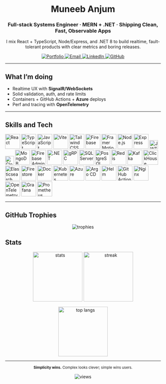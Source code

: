 <!-- Profile README for Muneeb Anjum (white theme) -->
<!-- Search+replace your GitHub username if not 'muneeb-anjum0' -->

<h1 align="center">Muneeb Anjum</h1>
<h3 align="center">Full-stack Systems Engineer · MERN + .NET · Shipping Clean, Fast, Observable Apps</h3>

<p align="center">
  I mix React + TypeScript, Node/Express, and .NET 8 to build realtime, fault-tolerant products with clear metrics and boring releases.
</p>

<!-- ===== MODERN NAVBAR (light theme) ===== -->
<p align="center">
  <a href="https://muneeb-anjum.vercel.app" target="_blank">
    <img alt="Portfolio" src="https://img.shields.io/badge/Portfolio-Visit-ffffff?style=for-the-badge&logo=vercel&logoColor=000&labelColor=ffffff&color=000000" />
  </a>
  <a href="mailto:muneeb.anjum0@gmail.com" target="_blank">
    <img alt="Email" src="https://img.shields.io/badge/Email-muneeb.anjum0%40gmail.com-ffffff?style=for-the-badge&logo=gmail&logoColor=EA4335&labelColor=ffffff&color=DDDDDD" />
  </a>
  <a href="https://www.linkedin.com/in/muneebanjum335" target="_blank">
    <img alt="LinkedIn" src="https://img.shields.io/badge/LinkedIn-Connect-ffffff?style=for-the-badge&logo=linkedin&logoColor=0A66C2&labelColor=ffffff&color=DDDDDD" />
  </a>
  <a href="https://github.com/muneeb-anjum0" target="_blank">
    <img alt="GitHub" src="https://img.shields.io/badge/GitHub-Profile-ffffff?style=for-the-badge&logo=github&logoColor=111&labelColor=ffffff&color=DDDDDD" />
  </a>
</p>

---

## What I’m doing
- Realtime UX with **SignalR/WebSockets**
- Solid validation, auth, and rate limits
- Containers + GitHub Actions + **Azure** deploys
- Perf and tracing with **OpenTelemetry**

---

## Skills and Tech
<!-- Light-themed, larger icons. No links for icons. Hover to see names. -->
<p align="left">

  <!-- Frontend -->
  <img src="https://cdn.jsdelivr.net/gh/devicons/devicon/icons/react/react-original.svg" height="48" title="React" alt="React"/>
  <img src="https://cdn.jsdelivr.net/gh/devicons/devicon/icons/typescript/typescript-original.svg" height="48" title="TypeScript" alt="TypeScript"/>
  <img src="https://cdn.jsdelivr.net/gh/devicons/devicon/icons/javascript/javascript-original.svg" height="48" title="JavaScript" alt="JavaScript"/>
  <img src="https://cdn.jsdelivr.net/gh/devicons/devicon/icons/vite/vite-original.svg" height="48" title="Vite" alt="Vite"/>
  <img src="https://cdn.jsdelivr.net/npm/simple-icons@13.12.0/icons/tailwindcss.svg" height="48" title="Tailwind CSS" alt="Tailwind CSS"/>
  <img src="https://cdn.jsdelivr.net/gh/devicons/devicon/icons/firebase/firebase-plain.svg" height="48" title="Firebase Web SDK" alt="Firebase"/>
  <img src="https://cdn.jsdelivr.net/npm/simple-icons@13.12.0/icons/framer.svg" height="48" title="Framer Motion" alt="Framer Motion"/>

  <!-- Backend (Node) -->
  <img src="https://cdn.jsdelivr.net/gh/devicons/devicon/icons/nodejs/nodejs-original.svg" height="48" title="Node.js" alt="Node.js"/>
  <img src="https://cdn.jsdelivr.net/gh/devicons/devicon/icons/express/express-original.svg" height="48" title="Express" alt="Express"/>
  <img src="https://img.shields.io/badge/JWT-JSON%20Web%20Tokens-111?logo=jsonwebtokens&logoColor=fff&labelColor=fff&color=111" height="28" title="JWT" alt="JWT"/>
  <img src="https://img.shields.io/badge/Cloudinary-Media-ffffff?logo=cloudinary&logoColor=3448C5&labelColor=ffffff&color=DDDDDD" height="28" title="Cloudinary" alt="Cloudinary"/>
  <img src="https://cdn.jsdelivr.net/gh/devicons/devicon/icons/mongodb/mongodb-original.svg" height="48" title="MongoDB" alt="MongoDB"/>
  <img src="https://cdn.jsdelivr.net/gh/devicons/devicon/icons/firebase/firebase-plain.svg" height="48" title="Firebase Admin SDK" alt="Firebase Admin"/>

  <!-- Backend (.NET) -->
  <img src="https://cdn.jsdelivr.net/npm/simple-icons@13.12.0/icons/dotnet.svg" height="48" title=".NET 8" alt=".NET"/>
  <img src="https://cdn.jsdelivr.net/npm/simple-icons@13.12.0/icons/grpc.svg" height="48" title="gRPC" alt="gRPC"/>
  <img src="https://cdn.jsdelivr.net/gh/devicons/devicon/icons/microsoftsqlserver/microsoftsqlserver-plain.svg" height="48" title="SQL Server" alt="SQL Server"/>
  <img src="https://cdn.jsdelivr.net/gh/devicons/devicon/icons/postgresql/postgresql-original.svg" height="48" title="PostgreSQL" alt="PostgreSQL"/>
  <img src="https://cdn.jsdelivr.net/gh/devicons/devicon/icons/redis/redis-original.svg" height="48" title="Redis" alt="Redis"/>
  <img src="https://cdn.jsdelivr.net/gh/devicons/devicon/icons/apachekafka/apachekafka-original.svg" height="48" title="Kafka" alt="Kafka"/>

  <!-- Data & Search -->
  <img src="https://cdn.jsdelivr.net/npm/simple-icons@13.12.0/icons/clickhouse.svg" height="48" title="ClickHouse" alt="ClickHouse"/>
  <img src="https://cdn.jsdelivr.net/gh/devicons/devicon/icons/elasticsearch/elasticsearch-original.svg" height="48" title="Elasticsearch" alt="Elasticsearch"/>
  <img src="https://cdn.jsdelivr.net/gh/devicons/devicon/icons/firebase/firebase-plain.svg" height="48" title="Firestore" alt="Firestore"/>

  <!-- Cloud · DevOps · Observability -->
  <img src="https://cdn.jsdelivr.net/gh/devicons/devicon/icons/docker/docker-original.svg" height="48" title="Docker" alt="Docker"/>
  <img src="https://cdn.jsdelivr.net/gh/devicons/devicon/icons/kubernetes/kubernetes-plain.svg" height="48" title="Kubernetes" alt="Kubernetes"/>
  <img src="https://cdn.jsdelivr.net/npm/simple-icons@13.12.0/icons/microsoftazure.svg" height="48" title="Microsoft Azure (AKS, Key Vault, Front Door)" alt="Azure"/>
  <img src="https://cdn.jsdelivr.net/npm/simple-icons@13.12.0/icons/argo.svg" height="48" title="Argo CD" alt="Argo CD"/>
  <img src="https://cdn.jsdelivr.net/npm/simple-icons@13.12.0/icons/helm.svg" height="48" title="Helm" alt="Helm"/>
  <img src="https://cdn.jsdelivr.net/npm/simple-icons@13.12.0/icons/githubactions.svg" height="48" title="GitHub Actions" alt="GitHub Actions"/>
  <img src="https://cdn.jsdelivr.net/gh/devicons/devicon/icons/nginx/nginx-original.svg" height="48" title="Nginx" alt="Nginx"/>
  <img src="https://cdn.jsdelivr.net/npm/simple-icons@13.12.0/icons/opentelemetry.svg" height="48" title="OpenTelemetry" alt="OpenTelemetry"/>
  <img src="https://cdn.jsdelivr.net/npm/simple-icons@13.12.0/icons/grafana.svg" height="48" title="Grafana" alt="Grafana"/>
  <img src="https://cdn.jsdelivr.net/npm/simple-icons@13.12.0/icons/prometheus.svg" height="48" title="Prometheus" alt="Prometheus"/>

</p>

---

## GitHub Trophies
<p align="center">
  <img src="https://github-profile-trophy.vercel.app/?username=muneeb-anjum0&no-frame=true&no-bg=true&row=1&column=7" alt="trophies"/>
</p>

## Stats
<p align="center">
  <img height="160" src="https://github-readme-stats.vercel.app/api?username=muneeb-anjum0&show_icons=true&hide_border=true&bg_color=FFFFFF&title_color=111&text_color=333&icon_color=111" alt="stats"/>
  <img height="160" src="https://github-readme-streak-stats.herokuapp.com/?user=muneeb-anjum0&hide_border=true&background=FFFFFF&ring=111111&fire=111111&currStreakLabel=111111" alt="streak"/>
</p>
<p align="center">
  <img height="160" src="https://github-readme-stats.vercel.app/api/top-langs/?username=muneeb-anjum0&layout=donut&hide_border=true&bg_color=FFFFFF&title_color=111&text_color=333" alt="top langs"/>
</p>

---

<!-- Closing line: styled, not the same typing banner -->
<p align="center">
  <sub><b>Simplicity wins.</b> Complex looks clever; simple wins users.</sub>
</p>

<p align="center">
  <img src="https://komarev.com/ghpvc/?username=muneeb-anjum0&style=flat-square&label=Profile+Views" alt="views"/>
</p>
